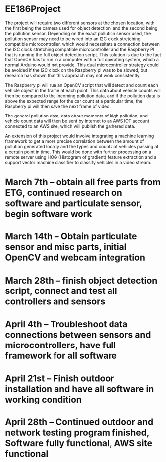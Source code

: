 # EE186Project

The project will require two different sensors at the chosen location, with the first being the camera used for object detection, and the second being the pollution sensor. Depending on the exact pollution sensor used, the pollution sensor may need to be wired into an I2C clock stretching compatible microcontroller, which would necessitate a connection between the I2C clock stretching compatible microcontroller and the Raspberry PI that is running the full object detection script. This solution is due to the fact that OpenCV has to run in a computer with a full operating system, which a normal Arduino would not provide. This dual microcontroller strategy could be avoided if the I2C clock on the Raspberry pi was to be slowed, but research has shown that this approach may not work consistently.

The Raspberry pi will run an OpenCV script that will detect and count each vehicle object in the frame at each point. This data about vehicle counts will then be compared to the incoming pollution data, and if the pollution data is above the expected range for the car count at a particular time, the Raspberry pi will then save the next frame of video.


The general pollution data, data about moments of high pollution, and vehicle count data will then be sent by internet to an AWS IOT account connected to an AWS site, which will publish the gathered data. 

An extension of this project would involve integrating a machine learning framework to get a more precise correlation between the amount of pollution generated locally and the types and counts of vehicles passing at a certain point in time. This would be done with further processing on a remote server using HOG (Histogram of gradient) feature extraction and a support vector machine classifier to classify vehicles in a video stream. 

# March 7th – obtain all free parts from ETG, continued research on software and particulate sensor, begin software work

# March 14th – Obtain particulate sensor and misc parts, initial OpenCV and webcam integration

# March 28th – finish object detection script, connect and test all controllers and sensors

# April 4th – Troubleshoot data connections between sensors and microcontrollers, have full framework for all software

# April 21st – Finish outdoor installation and have all software in working condition

# April 28th – Continued outdoor and network testing program finished, Software fully functional, AWS site functional 
